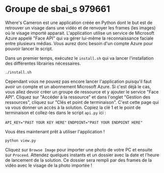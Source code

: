 # Groupe de sbai_s 979661

Where's Cameron est une application créée en Python dont le but est de retrouver un visage dans une vidéo et de renvoyer les frames (les images) où le visage importé apparait. L'application utilise un service de Microsoft Azure appelé "Face API" qui va gérer lui-même la reconnaissance faciale entre plusieurs médias. Vous aurez donc besoin d'un compte Azure pour pouvoir lancer le script.

Dans un premier temps, exécutez le `install.sh` qui va lancer l'installation des différentes librairies nécessaires.

`./install.sh`

Cependant vous ne pouvez pas encore lancer l'application puisqu'il faut avoir un compte et un abonnement Microsoft Azure. Si c'est déjà le cas, vous allez devoir créer un groupe de ressource et y ajouter le service "Face API". Cliquez sur "Accéder à la ressource" et dans l'onglet "Gestion des ressources", cliquez sur "Clés et point de terminaison". C'est cette page qui va vous donner un accès à la solution. Copiez la clé 1 et le point de terminaison et collez-les dans le script `api.py` ici :

`API_KEY="PAST YOUR KEY HERE"`
`ENDPOINT="PAST YOUR ENDPOINT HERE"`

Vous êtes maintenant prêt à utiliser l'application !

`python view.py`

Cliquez sur `Browse Image` pour importer une photo de votre PC et ensuite sur `Proceed`. Attendez quelques instants et un dossier avec la date et l'heure de lancement de la solution. Ce dossier sera rempli par des frames de la vidéo avec le visage de la photo importée ! 
